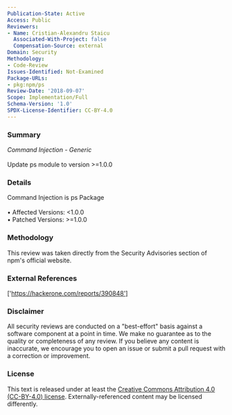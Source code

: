 ```yaml
---
Publication-State: Active
Access: Public
Reviewers:
- Name: Cristian-Alexandru Staicu
  Associated-With-Project: false
  Compensation-Source: external
Domain: Security
Methodology:
- Code-Review
Issues-Identified: Not-Examined
Package-URLs:
- pkg:npm/ps
Review-Date: '2018-09-07'
Scope: Implementation/Full
Schema-Version: '1.0'
SPDX-License-Identifier: CC-BY-4.0
---
```

### Summary
*Command Injection - Generic*<br><br>Update ps module to version >=1.0.0
### Details
Command Injection is ps Package
<br><br>• Affected Versions: <1.0.0
<br>• Patched Versions: >=1.0.0
### Methodology
This review was taken directly from the Security Advisories section of npm's official website.
### External References
['https://hackerone.com/reports/390848']
### Disclaimer
All security reviews are conducted on a "best-effort" basis against a software component at a point in time. We make no guarantee as to the quality or completeness of any review. If you believe any content is inaccurate, we encourage you to open an issue or submit a pull request with a correction or improvement.
### License
This text is released under at least the [Creative Commons Attribution 4.0 (CC-BY-4.0) license](https://creativecommons.org/licenses/by/4.0/legalcode.txt). Externally-referenced content may be licensed differently.
